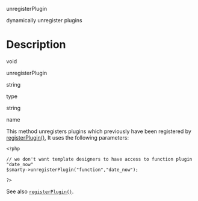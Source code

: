 unregisterPlugin

dynamically unregister plugins

Description
===========

void

unregisterPlugin

string

type

string

name

This method unregisters plugins which previously have been registered by
[registerPlugin()](#api.register.plugin), It uses the following
parameters:

<!-- -->

    <?php

    // we don't want template designers to have access to function plugin "date_now" 
    $smarty->unregisterPlugin("function","date_now");

    ?>

See also [`registerPlugin()`](#api.register.plugin).
